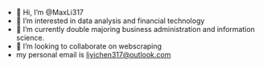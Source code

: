 - 👋 Hi, I’m @MaxLi317
- 👀 I’m interested in data analysis and financial technology
- 🌱 I’m currently double majoring business administration and information science. 
- 💞️ I’m looking to collaborate on webscraping
- my personal email is liyichen317@outlook.com

<!---
MaxLi317/MaxLi317 is a ✨ special ✨ repository because its `README.md` (this file) appears on your GitHub profile.
You can click the Preview link to take a look at your changes.
--->
